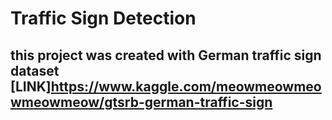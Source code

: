 # Traffic Sign Detection

## this project was created with German traffic sign dataset [LINK]https://www.kaggle.com/meowmeowmeowmeowmeow/gtsrb-german-traffic-sign
